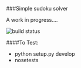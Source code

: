 ###Simple sudoku solver

A work in progress....

![build status](https://api.travis-ci.org/tom-f/sudoku.svg)


####To Test:
 - python setup.py develop
 - nosetests


